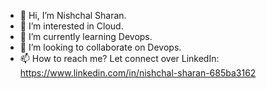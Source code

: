 - 👋 Hi, I’m Nishchal Sharan.
- 👀 I’m interested in Cloud.
- 🌱 I’m currently learning Devops.
- 💞️ I’m looking to collaborate on Devops.
- 📫 How to reach me? Let connect over LinkedIn: https://www.linkedin.com/in/nishchal-sharan-685ba3162

<!---
NishchalSharan/NishchalSharan is a ✨ special ✨ repository because its `README.md` (this file) appears on your GitHub profile.
You can click the Preview link to take a look at your changes.
--->
